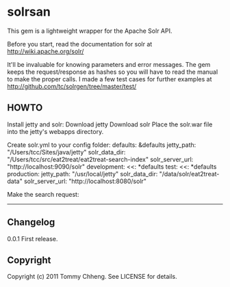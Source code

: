 # solrsan
This gem is a lightweight wrapper for the Apache Solr API.

Before you start, read the documentation for solr at http://wiki.apache.org/solr/

It'll be invaluable for knowing parameters and error messages. The gem keeps the request/response as hashes so you will have to
read the manual to make the proper calls. I made a few test cases for further examples at http://github.com/tc/solrgen/tree/master/test/


## HOWTO
Install jetty and solr:
Download jetty
Download solr
Place the solr.war file into the jetty's webapps directory.

Create solr.yml to your config folder:
defaults: &defaults
  jetty_path: "/Users/tcc/Sites/java/jetty"
  solr_data_dir: "/Users/tcc/src/eat2treat/eat2treat-search-index"
  solr_server_url: "http://localhost:9090/solr"
development:
  <<: *defaults
test:
  <<: *defaults
production:
  jetty_path: "/usr/local/jetty"
  solr_data_dir: "/data/solr/eat2treat-data"
  solr_server_url: "http://localhost:8080/solr"

Make the search request:

---
## Changelog
0.0.1
First release.

## Copyright

Copyright (c) 2011 Tommy Chheng. See LICENSE for details.


